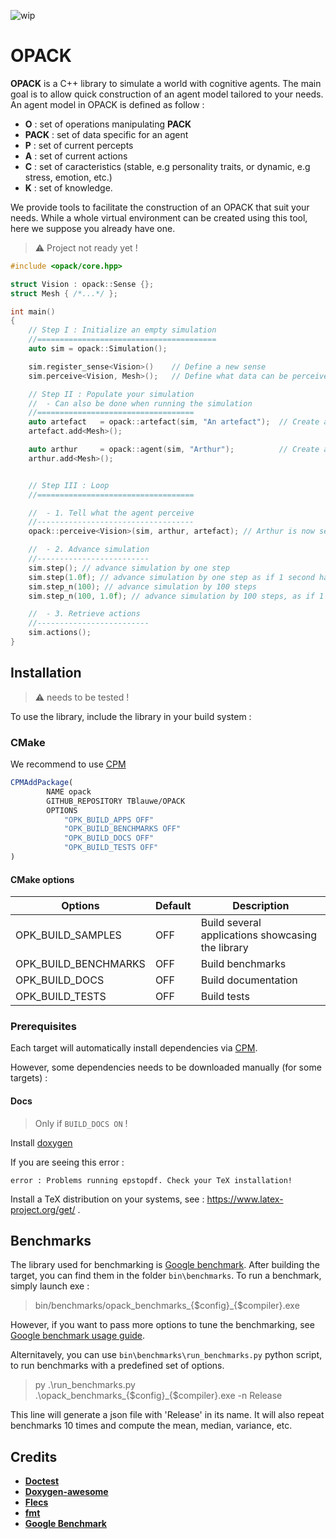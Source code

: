 ![wip](https://img.shields.io/badge/-WIP-red)

# OPACK

__OPACK__ is a C++ library to simulate a world with cognitive agents. The main goal is to allow quick construction of an agent model tailored to your needs. An agent model in OPACK is defined as follow :

* __O__ : set of operations manipulating __PACK__
* __PACK__ : set of data specific for an agent
* __P__ : set of current percepts
* __A__ : set of current actions
* __C__ : set of caracteristics (stable, e.g personality traits, or dynamic, e.g stress, emotion, etc.)
* __K__ : set of knowledge.

We provide tools to facilitate the construction of an OPACK that suit your needs. While a whole virtual environment can be created using this tool, here we suppose you already have one.

> :warning: Project not ready yet !

```cpp
#include <opack/core.hpp>

struct Vision : opack::Sense {};
struct Mesh { /*...*/ };

int main()
{
	// Step I : Initialize an empty simulation
	//========================================
	auto sim = opack::Simulation();       

	sim.register_sense<Vision>()	// Define a new sense 
	sim.perceive<Vision, Mesh>();	// Define what data can be perceived by this sense.

	// Step II : Populate your simulation
	//	- Can also be done when running the simulation
	//===================================
	auto artefact   = opack::artefact(sim, "An artefact");  // Create an artefact.
	artefact.add<Mesh>();

	auto arthur     = opack::agent(sim, "Arthur");          // Create an agent.
	arthur.add<Mesh>();


	// Step III : Loop
	//===================================

	//	- 1. Tell what the agent perceive
	//-----------------------------------
	opack::perceive<Vision>(sim, arthur, artefact); // Arthur is now seeing the artefact.

	//	- 2. Advance simulation
	//-------------------------
	sim.step(); // advance simulation by one step
	sim.step(1.0f); // advance simulation by one step as if 1 second has passed
	sim.step_n(100); // advance simulation by 100 steps
	sim.step_n(100, 1.0f); // advance simulation by 100 steps, as if 1 seconds passed between each steps

	//	- 3. Retrieve actions
	//-------------------------
	sim.actions();
}
```

## Installation

> :warning: needs to be tested !
 
To use the library, include the library in your build system :

### CMake

We recommend to use [CPM](https://github.com/cpm-cmake/CPM.cmake)
```cmake
CPMAddPackage(
        NAME opack 
        GITHUB_REPOSITORY TBlauwe/OPACK
        OPTIONS
            "OPK_BUILD_APPS OFF"
            "OPK_BUILD_BENCHMARKS OFF"
            "OPK_BUILD_DOCS OFF"
            "OPK_BUILD_TESTS OFF"
)
```

#### CMake options

| Options              | Default  | Description                                              |
| -------------------- | -------- | -------------------------------------------------------- |
| OPK_BUILD_SAMPLES    | OFF      | Build several applications showcasing the library        |
| OPK_BUILD_BENCHMARKS | OFF      | Build benchmarks                                         |
| OPK_BUILD_DOCS       | OFF      | Build documentation                                      |
| OPK_BUILD_TESTS      | OFF      | Build tests                                              |

### Prerequisites

Each target will automatically install dependencies via [CPM](https://github.com/cpm-cmake/).

However, some dependencies needs to be downloaded manually (for some targets) :

#### Docs

> Only if `BUILD_DOCS ON` !

Install [doxygen](https://www.doxygen.nl/download.html)

If you are seeing this error :

```
error : Problems running epstopdf. Check your TeX installation!
```

Install a TeX distribution on your systems, see : https://www.latex-project.org/get/ .

## Benchmarks

The library used for benchmarking is [Google benchmark](https://github.com/google/benchmark).
After building the target, you can find them in the folder `bin\benchmarks`.
To run a benchmark, simply launch exe :
> bin/benchmarks/opack_benchmarks_{$config}_{$compiler}.exe

However, if you want to pass more options to tune the benchmarking, see 
[Google benchmark usage guide](https://github.com/google/benchmark/blob/main/docs/user_guide.md).

Alternitavely, you can use `bin\benchmarks\run_benchmarks.py` python script, to run benchmarks with a predefined set of options.

> py .\run_benchmarks.py .\opack_benchmarks_{$config}_{$compiler}.exe -n Release

This line will generate a json file with 'Release' in its name. It will also repeat benchmarks 10 times and compute the mean, median, variance, etc.

## Credits

* **[Doctest](https://github.com/doctest/doctest)**
* **[Doxygen-awesome](https://github.com/jothepro/doxygen-awesome-css)**
* **[Flecs](https://github.com/SanderMertens/flecs)**
* **[fmt](https://github.com/fmtlib/fmt)**
* **[Google Benchmark](https://github.com/google/benchmark)**